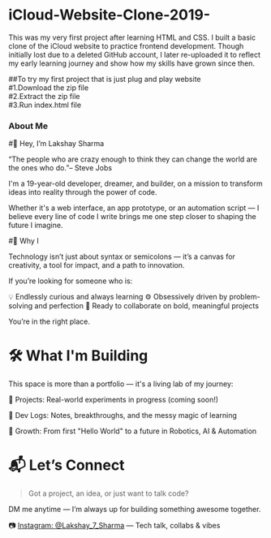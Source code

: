 # iCloud-Website-Clone-2019-
This was my very first project after learning HTML and CSS. I built a basic clone of the iCloud website to practice frontend development. Though initially lost due to a deleted GitHub account, I later re-uploaded it to reflect my early learning journey and show how my skills have grown since then.<br>

##To try my first project that is just plug and play website<br>
#1.Download the zip file <br>
#2.Extract the zip file <br>
#3.Run index.html file 
### About Me 


#👋 Hey, I’m Lakshay Sharma

“The people who are crazy enough to think they can change the world are the ones who do.”– Steve Jobs

I'm a 19-year-old developer, dreamer, and builder, on a mission to transform ideas into reality through the power of code.

Whether it's a web interface, an app prototype, or an automation script — I believe every line of code I write brings me one step closer to shaping the future I imagine.

#🚀 Why I

Technology isn’t just about syntax or semicolons — it’s a canvas for creativity, a tool for impact, and a path to innovation.

If you’re looking for someone who is:

  💡 Endlessly curious and always learning
  ⚙ Obsessively driven by problem-solving and perfection
  🤝 Ready to collaborate on bold, meaningful projects

  You’re in the right place.

# 🛠 What I'm Building

This space is more than a portfolio — it's a living lab of my journey:
<br>  

  🔗  Projects: Real-world experiments in progress (coming soon!) <br>
  
  📓  Dev Logs: Notes, breakthroughs, and the messy magic of learning <br>
  
  🌱  Growth: From first "Hello World" to a future in Robotics, AI & Automation <br>

# 📬 Let’s Connect

> Got a project, an idea, or just want to talk code?

 DM me anytime  — I’m always up for building something awesome together.

📷 [Instagram: @Lakshay\_7\_Sharma](https://instagram.com/Lakshay_7_Sharma) — Tech talk, collabs & vibes
